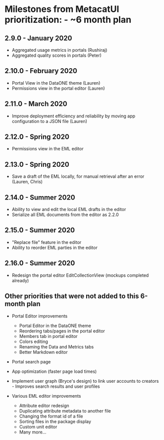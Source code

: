# Milestones from MetacatUI prioritization: - ~6 month plan

## 2.9.0 - January 2020
- Aggregated usage metrics in portals (Rushiraj)
- Aggregated quality scores in portals (Peter)

## 2.10.0 - February 2020
- Portal View in the DataONE theme (Lauren)
- Permissions view in the portal editor (Lauren)

## 2.11.0 - March 2020
- Improve deployment efficiency and reliability by moving app configuration to a JSON file (Lauren)

## 2.12.0 - Spring 2020
- Permissions view in the EML editor

## 2.13.0 - Spring 2020
- Save a draft of the EML locally, for manual retrieval after an error (Lauren, Chris)

## 2.14.0 - Summer 2020
- Ability to view and edit the local EML drafts in the editor
- Serialize all EML documents from the editor as 2.2.0

## 2.15.0 - Summer 2020
- "Replace file" feature in the editor
- Ability to reorder EML parties in the editor

## 2.16.0 - Summer 2020
- Redesign the portal editor EditCollectionView (mockups completed already)


## Other priorities that were not added to this 6-month plan
- Portal Editor improvements
    - Portal Editor in the DataONE theme
    - Reordering tabs/pages in the portal editor
    - Members tab in portal editor
    - Colors editing
    - Renaming the Data and Metrics tabs
    - Better Markdown editor

- Portal search page
- App optimization (faster page load times)
- Implement user graph (Bryce's design) to link user accounts to creators - Improves search results and user profiles
- Various EML editor improvements
    - Attribute editor redesign
    - Duplicating attribute metadata to another file
    - Changing the format id of a file
    - Sorting files in the package display
    - Custom unit editor
    - Many more...
